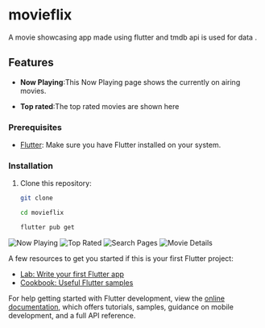 # movieflix

A movie showcasing app made using flutter and tmdb api is used for data .

## Features

- **Now Playing**:This Now Playing page shows the currently on airing movies.

- **Top rated**:The top rated movies are shown here

### Prerequisites

- [Flutter](https://flutter.dev/docs/get-started/install): Make sure you have Flutter installed on your system.

### Installation

1. Clone this repository:

   ```bash
   git clone

   cd movieflix

   flutter pub get
   ```

![Now Playing](assets/images/ss1.png)
![Top Rated](assets/images/ss2.png)
![Search Pages](assets/images/ss3.png)
![Movie Details](assets/images/ss4.png)

A few resources to get you started if this is your first Flutter project:

- [Lab: Write your first Flutter app](https://docs.flutter.dev/get-started/codelab)
- [Cookbook: Useful Flutter samples](https://docs.flutter.dev/cookbook)

For help getting started with Flutter development, view the
[online documentation](https://docs.flutter.dev/), which offers tutorials,
samples, guidance on mobile development, and a full API reference.
